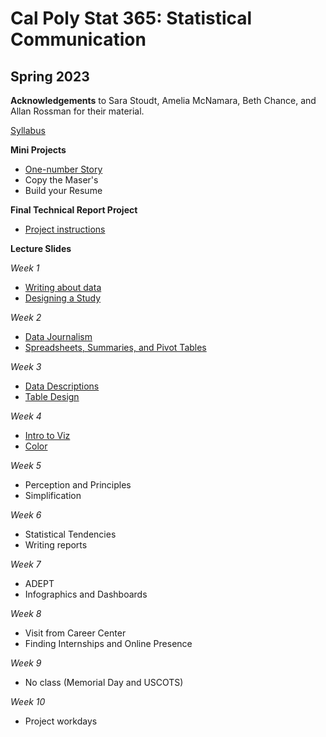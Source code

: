 # Cal Poly Stat 365: Statistical Communication
## Spring 2023

**Acknowledgements** to Sara Stoudt, Amelia McNamara, Beth Chance, and Allan Rossman for their material.

[Syllabus](https://earobinson95.github.io/stat365-calpoly/00-course-info/stat365-syllabus-S2023.html)

**Mini Projects**

+ [One-number Story](https://earobinson95.github.io/stat365-calpoly/97-mini-projects/one-number-story/one-number-story.html#peer-editing)
+ Copy the Maser's
+ Build your Resume

**Final Technical Report Project**

+ [Project instructions](https://earobinson95.github.io/stat365-calpoly/99-final-project/final-project-instructions.html)

**Lecture Slides**

*Week 1*

+ [Writing about data](https://earobinson95.github.io/stat365-calpoly/01-writing-about-data/011-writing-about-data.html#/title-slide)
+ [Designing a Study](https://earobinson95.github.io/stat365-calpoly/01-writing-about-data/011-writing-about-data.html#/title-slide)

*Week 2*

+ [Data Journalism](https://earobinson95.github.io/stat365-calpoly/02-data-journalism/021-data-journalism.html#/title-slide)
+ [Spreadsheets, Summaries, and Pivot Tables](https://earobinson95.github.io/stat365-calpoly/02-data-journalism/022-spreadsheets-summaries-pivot-tables.html#/wednesday-april-12th)

*Week 3*

+ [Data Descriptions](https://earobinson95.github.io/stat365-calpoly/03-data-descriptions/031-data-descriptions.html#/title-slide)
+ [Table Design](https://earobinson95.github.io/stat365-calpoly/03-data-descriptions/032-table-design.html#/title-slide)

*Week 4*

+ [Intro to Viz](https://earobinson95.github.io/stat365-calpoly/04-intro-to-viz/041-intro-to-viz.html#/title-slide)
+ [Color](https://earobinson95.github.io/stat365-calpoly/04-intro-to-viz/042-colors.html#/title-slide)

*Week 5*

+ Perception and Principles
+ Simplification

*Week 6*

+ Statistical Tendencies
+ Writing reports

*Week 7*

+ ADEPT
+ Infographics and Dashboards

*Week 8*

+ Visit from Career Center
+ Finding Internships and Online Presence

*Week 9*

+ No class (Memorial Day and USCOTS)

*Week 10*

+ Project workdays